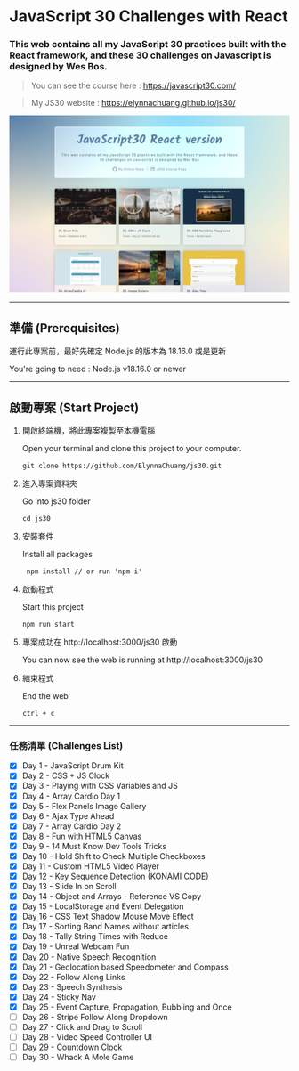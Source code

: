# JavaScript 30 Challenges with React

### This web contains all my JavaScript 30 practices built with the React framework, and these 30 challenges on Javascript is designed by Wes Bos.

> You can see the course here : https://javascript30.com/

> My JS30 website : https://elynnachuang.github.io/js30/

![homepage](./public/images/screenshot.png)

---

## 準備 (Prerequisites)

運行此專案前，最好先確定 Node.js 的版本為 18.16.0 或是更新

You're going to need : Node.js v18.16.0 or newer

---

## 啟動專案 (Start Project)

1. 開啟終端機，將此專案複製至本機電腦

   Open your terminal and clone this project to your computer.

   ```
   git clone https://github.com/ElynnaChuang/js30.git
   ```

2. 進入專案資料夾

   Go into js30 folder

   ```
   cd js30
   ```

3. 安裝套件

   Install all packages

   ```
    npm install // or run 'npm i'
   ```

4. 啟動程式

   Start this project

   ```
   npm run start
   ```

5. 專案成功在 http://localhost:3000/js30 啟動

   You can now see the web is running at http://localhost:3000/js30

6. 結束程式

   End the web

   ```
   ctrl + c
   ```

---

### 任務清單 (Challenges List)

- [x] Day 1 - JavaScript Drum Kit
- [x] Day 2 - CSS + JS Clock
- [x] Day 3 - Playing with CSS Variables and JS
- [x] Day 4 - Array Cardio Day 1
- [x] Day 5 - Flex Panels Image Gallery
- [x] Day 6 - Ajax Type Ahead
- [x] Day 7 - Array Cardio Day 2
- [x] Day 8 - Fun with HTML5 Canvas
- [x] Day 9 - 14 Must Know Dev Tools Tricks
- [x] Day 10 - Hold Shift to Check Multiple Checkboxes
- [x] Day 11 - Custom HTML5 Video Player
- [x] Day 12 - Key Sequence Detection (KONAMI CODE)
- [x] Day 13 - Slide In on Scroll
- [x] Day 14 - Object and Arrays - Reference VS Copy
- [x] Day 15 - LocalStorage and Event Delegation
- [x] Day 16 - CSS Text Shadow Mouse Move Effect
- [x] Day 17 - Sorting Band Names without articles
- [x] Day 18 - Tally String Times with Reduce
- [x] Day 19 - Unreal Webcam Fun
- [x] Day 20 - Native Speech Recognition
- [x] Day 21 - Geolocation based Speedometer and Compass
- [x] Day 22 - Follow Along Links
- [x] Day 23 - Speech Synthesis
- [x] Day 24 - Sticky Nav
- [x] Day 25 - Event Capture, Propagation, Bubbling and Once
- [ ] Day 26 - Stripe Follow Along Dropdown
- [ ] Day 27 - Click and Drag to Scroll
- [ ] Day 28 - Video Speed Controller UI
- [ ] Day 29 - Countdown Clock
- [ ] Day 30 - Whack A Mole Game
